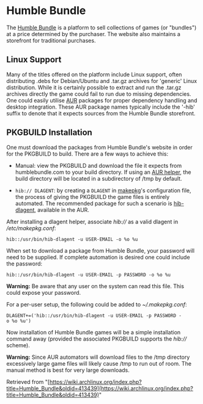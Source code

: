 # Humble Bundle

The [Humble Bundle](https://humblebundle.com) is a platform to sell collections of games (or "bundles") at a price determined by the purchaser. The website also maintains a storefront for traditional purchases.

## Linux Support

Many of the titles offered on the platform include Linux support, often distributing .debs for Debian/Ubuntu and .tar.gz archives for 'generic' Linux distribution. While it is certainly possible to extract and run the .tar.gz archives directly the game could fail to run due to missing dependencies. One could easily utilise [AUR](/index.php/AUR "AUR") packages for proper dependency handling and desktop integration. These AUR package names typically include the '-hib' suffix to denote that it expects sources from the Humble Bundle storefront.

## PKGBUILD Installation

One must download the packages from Humble Bundle's website in order for the PKGBUILD to build. There are a few ways to achieve this:

*   Manual: view the PKGBUILD and download the file it expects from humblebundle.com to your build directory. If using an [AUR helper](/index.php/AUR_helper "AUR helper"), the build directory will be located in a subdirectory of /tmp by default.

*   `hib:// DLAGENT`: by creating a `DLAGENT` in [makepkg](/index.php/Makepkg "Makepkg")'s configuration file, the process of giving the PKGBUILD the game files is entirely automated. The recommended package for such a scenario is [hib-dlagent](https://aur.archlinux.org/packages/hib-dlagent), available in the AUR.

After installing a dlagent helper, associate _hib://_ as a valid dlagent in _/etc/makepkg.conf_:

```
hib::/usr/bin/hib-dlagent -u USER-EMAIL -o %o %u

```

When set to download a package from Humble Bundle, your password will need to be supplied. If complete automation is desired one could include the password:

```
hib::/usr/bin/hib-dlagent -u USER-EMAIL -p PASSWORD -o %o %u

```

**Warning:** Be aware that any user on the system can read this file. This could expose your password.

For a per-user setup, the following could be added to _~/.makepkg.conf_:

```
DLAGENT+=('hib::/usr/bin/hib-dlagent -u USER-EMAIL -p PASSWORD -o %o %u')

```

Now installation of Humble Bundle games will be a simple installation command away (provided the associated PKGBUILD supports the _hib://_ scheme).

**Warning:** Since AUR automators will download files to the /tmp directory excessively large game files will likely cause /tmp to run out of room. The manual method is best for very large downloads.

Retrieved from "[https://wiki.archlinux.org/index.php?title=Humble_Bundle&oldid=413439](https://wiki.archlinux.org/index.php?title=Humble_Bundle&oldid=413439)"